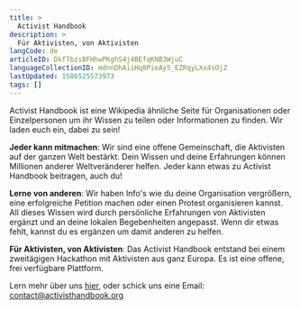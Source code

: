 ```yaml
---
title: >
  Activist Handbook
description: >
  Für Aktivisten, von Aktivisten
langCode: de
articleID: DkfTbzsBFHhwPKghS4j4BEfqKNB3WjuC
languageCollectionID: mdnnDhAiiHq8PieAy5_EZRqyLXx4sOjZ
lastUpdated: 1586525573973
tags: []
---
```


Activist Handbook ist eine Wikipedia ähnliche Seite für Organisationen oder Einzelpersonen um ihr Wissen zu teilen oder Informationen zu finden. Wir laden euch ein, dabei zu sein!

**Jeder kann mitmachen**: Wir sind eine offene Gemeinschaft, die Aktivisten auf der ganzen Welt bestärkt. Dein Wissen und deine Erfahrungen können Millionen anderer Weltveränderer helfen. Jeder kann etwas zu Activist Handbook beitragen, auch du!

**Lerne von anderen**: Wir haben Info's wie du deine Organisation vergrößern, eine erfolgreiche Petition machen oder einen Protest organisieren kannst. All dieses Wissen wird durch persönliche Erfahrungen von Aktivisten ergänzt und an deine lokalen Begebenheiten angepasst. Wenn dir etwas fehlt, kannst du es ergänzen um damit anderen zu helfen.

**Für Aktivisten, von Aktivisten**: Das Activist Handbook entstand bei einem zweitägigen Hackathon mit Aktivisten aus ganz Europa. Es ist eine offene, frei verfügbare Plattform.

Lern mehr über uns [hier](/about), oder schick uns eine Email:  
[contact@activisthandbook.org](mailto:contact@activisthandbook.org)